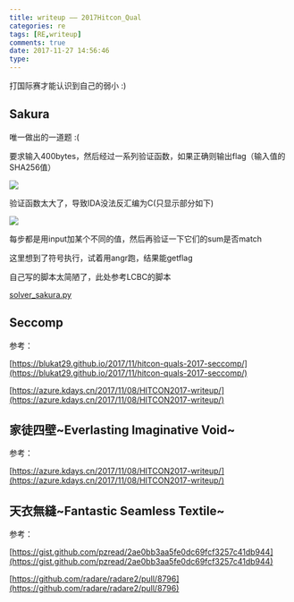 ```yaml
---
title: writeup —— 2017Hitcon_Qual
categories: re
tags: [RE,writeup]
comments: true
date: 2017-11-27 14:56:46
type:
---
```


打国际赛才能认识到自己的弱小 :)



<!--more-->

## Sakura

唯一做出的一道题 :(

要求输入400bytes，然后经过一系列验证函数，如果正确则输出flag（输入值的SHA256值）

![](http://owhak23d7.bkt.clouddn.com/17-11-27/12995336.jpg)

验证函数太大了，导致IDA没法反汇编为C(只显示部分如下)

![](http://owhak23d7.bkt.clouddn.com/17-11-27/48078380.jpg)

每步都是用input加某个不同的值，然后再验证一下它们的sum是否match

这里想到了符号执行，试着用angr跑，结果能getflag

自己写的脚本太简陋了，此处参考LCBC的脚本

[solver_sakura.py](https://github.com/edwardchoijc/ctf-writeups/blob/master/2017-Hitcon/rev-sakura/solver_sakura.py)



## Seccomp

参考：

[https://blukat29.github.io/2017/11/hitcon-quals-2017-seccomp/](https://blukat29.github.io/2017/11/hitcon-quals-2017-seccomp/)

[https://azure.kdays.cn/2017/11/08/HITCON2017-writeup/](https://azure.kdays.cn/2017/11/08/HITCON2017-writeup/)



## 家徒四壁~Everlasting Imaginative Void~

参考：

[https://azure.kdays.cn/2017/11/08/HITCON2017-writeup/](https://azure.kdays.cn/2017/11/08/HITCON2017-writeup/)



## 天衣無縫~Fantastic Seamless Textile~

参考：

[https://gist.github.com/pzread/2ae0bb3aa5fe0dc69fcf3257c41db944](https://gist.github.com/pzread/2ae0bb3aa5fe0dc69fcf3257c41db944)

[https://github.com/radare/radare2/pull/8796](https://github.com/radare/radare2/pull/8796)

